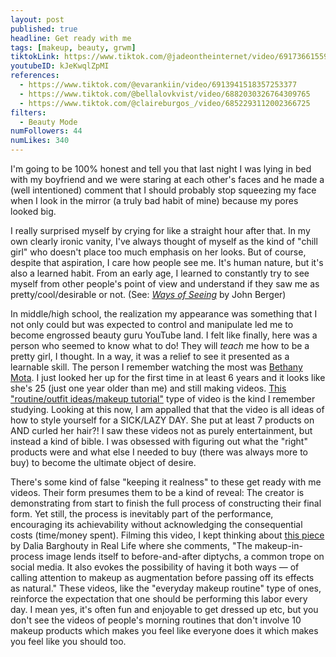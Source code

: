 ```yaml
---
layout: post
published: true
headline: Get ready with me
tags: [makeup, beauty, grwm]
tiktokLink: https://www.tiktok.com/@jadeontheinternet/video/6917366155921476869
youtubeID: kJeKwqlZpMI
references:
  - https://www.tiktok.com/@evarankiin/video/6913941518357253377
  - https://www.tiktok.com/@bellalovkvist/video/6882030326764309765
  - https://www.tiktok.com/@claireburgos_/video/6852293112002366725
filters:
  - Beauty Mode
numFollowers: 44
numLikes: 340
---
```


I'm going to be 100% honest and tell you that last night I was lying in bed with my boyfriend and we were staring at each other's faces and he made a (well intentioned) comment that I should probably stop squeezing my face when I look in the mirror (a truly bad habit of mine) because my pores looked big.

I really surprised myself by crying for like a straight hour after that. In my own clearly ironic vanity, I've always thought of myself as the kind of "chill girl" who doesn't place too much emphasis on her looks. But of course, despite that aspiration, I care how people see me. It's human nature, but it's also a learned habit. From an early age, I learned to constantly try to see myself from other people's point of view and understand if they saw me as pretty/cool/desirable or not. (See: [_Ways of Seeing_](https://www.penguinrandomhouse.com/books/324430/ways-of-seeing-by-john-berger/) by John Berger)

In middle/high school, the realization my appearance was something that I not only could but was expected to control and manipulate led me to become engrossed beauty guru YouTube land. I felt like finally, here was a person who seemed to know what to do! They will _teach_ me how to be a pretty girl, I thought. In a way, it was a relief to see it presented as a learnable skill. The person I remember watching the most was [Bethany Mota](https://www.instagram.com/bethanynoelm/). I just looked her up for the first time in at least 6 years and it looks like she's 25 (just one year older than me) and still making videos. [This "routine/outfit ideas/makeup tutorial"](https://www.youtube.com/watch?v=0Tl79OunN18) type of video is the kind I remember studying. Looking at this now, I am appalled that that the video is all ideas of how to style yourself for a SICK/LAZY DAY. She put at least 7 products on AND curled her hair?! I saw these videos not as purely entertainment, but instead a kind of bible. I was obsessed with figuring out what the "right" products were and what else I needed to buy (there was always more to buy) to become the ultimate object of desire.

There's some kind of false "keeping it realness" to these get ready with me videos. Their form presumes them to be a kind of reveal: The creator is demonstrating from start to finish the full process of constructing their final form. Yet still, the process is inevitably part of the performance, encouraging its achievability without acknowledging the consequential costs (time/money spent). Filming this video, I kept thinking about [this piece](https://reallifemag.com/glow-aesthetics/) by Dalia Barghouty in Real Life where she comments, "The makeup-in-process image lends itself to before-and-after diptychs, a common trope on social media. It also evokes the possibility of having it both ways — of calling attention to makeup as augmentation before passing off its effects as natural." These videos, like the "everyday makeup routine" type of ones, reinforce the expectation that one should be performing this labor every day. I mean yes, it's often fun and enjoyable to get dressed up etc, but you don't see the videos of people's morning routines that don't involve 10 makeup products which makes you feel like everyone does it which makes you feel like you should too.
